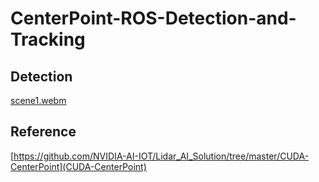 # CenterPoint-ROS-Detection-and-Tracking

## Detection

[scene1.webm](https://github.com/JYS997760473/CenterPoint-ROS-Detection-and-Tracking/assets/90627672/4f9e76b3-0826-423e-8ec0-bd4b5e9b013d)


## Reference

[https://github.com/NVIDIA-AI-IOT/Lidar_AI_Solution/tree/master/CUDA-CenterPoint](CUDA-CenterPoint)
